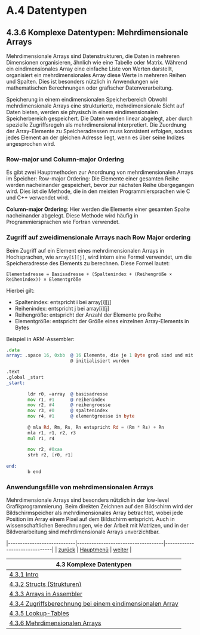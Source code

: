 # A.4 Datentypen 
## 4.3.6 Komplexe Datentypen: Mehrdimensionale Arrays

Mehrdimensionale Arrays sind Datenstrukturen, die Daten in mehreren Dimensionen organisieren, ähnlich wie eine Tabelle oder Matrix. Während ein eindimensionales Array eine einfache Liste von Werten darstellt, organisiert ein mehrdimensionales Array diese Werte in mehreren Reihen und Spalten. Dies ist besonders nützlich in Anwendungen wie mathematischen Berechnungen oder grafischer Datenverarbeitung.

Speicherung in einem eindimensionalen Speicherbereich
Obwohl mehrdimensionale Arrays eine strukturierte, mehrdimensionale Sicht auf Daten bieten, werden sie physisch in einem eindimensionalen Speicherbereich gespeichert. Die Daten werden linear abgelegt, aber durch spezielle Zugriffsregeln als mehrdimensional interpretiert. Die Zuordnung der Array-Elemente zu Speicheradressen muss konsistent erfolgen, sodass jedes Element an der gleichen Adresse liegt, wenn es über seine Indizes angesprochen wird.

### Row-major und Column-major Ordering

Es gibt zwei Hauptmethoden zur Anordnung von mehrdimensionalen Arrays im Speicher:
Row-major Ordering: Die Elemente einer gesamten Reihe werden nacheinander gespeichert, bevor zur nächsten Reihe übergegangen wird. Dies ist die Methode, die in den meisten Programmiersprachen wie C und C++ verwendet wird.

**Column-major Ordering**: Hier werden die Elemente einer gesamten Spalte nacheinander abgelegt. Diese Methode wird häufig in Programmiersprachen wie Fortran verwendet.

### Zugriff auf zweidimensionale Arrays nach Row Major ordering
Beim Zugriff auf ein Element eines mehrdimensionalen Arrays in Hochsprachen, wie `array[i][j]`, wird intern eine Formel verwendet, um die Speicheradresse des Elements zu berechnen. Diese Formel lautet:
```
Elementadresse = Basisadresse + (Spaltenindex + (Reihengröße × Reihenindex)) × Elementgröße
```

Hierbei gilt:
- Spaltenindex: entspricht i bei array[i][j] 
- Reihenindex:  entspricht j bei array[i][j] 
- Reihengröße:  entspricht der Anzahl der Elemente pro Reihe
- Elementgröße: entspricht der Größe eines einzelnen Array-Elements in Bytes

Beispiel in ARM-Assembler:
```asm
.data
array: .space 16, 0xbb  @ 16 Elemente, die je 1 Byte groß sind und mit 0xbb
                        @ initialisiert wurden

.text
.global _start
_start:
        
        ldr r0, =array  @ basisadresse
        mov r1, #1      @ reihenindex
        mov r2, #4      @ reihengroesse
        mov r3, #0      @ spaltenindex
        mov r4, #1      @ elementgroesse in byte
        
        @ mla Rd, Rm, Rs, Rn entspricht Rd = (Rm * Rs) + Rn
        mla r1, r1, r2, r3
        mul r1, r4
        
        mov r2, #0xaa
        strb r2, [r0, r1]
        
end:
        b end
```

### Anwendungsfälle von mehrdimensionalen Arrays

Mehrdimensionale Arrays sind besonders nützlich in der low-level Grafikprogrammierung. Beim direkten Zeichnen auf den Bildschirm wird der Bildschirmspeicher als mehrdimensionales Array betrachtet, wobei jede Position im Array einem Pixel auf dem Bildschirm entspricht. Auch in wissenschaftlichen Berechnungen, wie der Arbeit mit Matrizen, und in der Bildverarbeitung sind mehrdimensionale Arrays unverzichtbar.

|----------------------------|------------------------------------|-------------------------------|
|   [zurück](lookuplsg.md)   |   [Hauptmenü](../ueberblick.md)    |   [weiter](array2dimue.md)    |


| **4.3 Komplexe Datentypen**                                                   |
|-------------------------------------------------------------------------------|
| [4.3.1 Intro](komplexedtypen.md)                                              |
| [4.3.2 Structs (Strukturen)](structs.md)                                      |
| [4.3.3 Arrays in Assembler](arrays.md)                                        |
| [4.3.4 Zugriffsberechnung bei einem eindimensionalen Array](array1dim.md)     |
| [4.3.5 Lookup-Tables](lookuptable.md)                           		|
| [4.3.6 Mehrdimensionalen Arrays](arraysmultidim.md)                           |